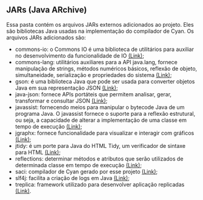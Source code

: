 ## JARs (Java ARchive)

Essa pasta contém os arquivos JARs externos adicionados ao projeto. Eles são bibliotecas Java usadas na implementação do compilador de Cyan. Os arquivos JARs adicionados são:

- commons-io: o Commons IO é uma biblioteca de utilitários para auxiliar no desenvolvimento da funcionalidade de IO [(Link)](https://commons.apache.org/proper/commons-io/);
- commons-lang: utilitários auxiliares para a API java.lang, fornece manipulação de strings, métodos numéricos básicos, reflexão de objeto, simultaneidade, serialização e propriedades do sistema [(Link)](https://commons.apache.org/proper/commons-lang/);
- gson: é uma biblioteca Java que pode ser usada para converter objetos Java em sua representação JSON [(Link)](https://github.com/google/gson);
- java-json: fornece APIs portáteis que permitem analisar, gerar, transformar e consultar JSON [(Link)](http://www.oracle.com/technetwork/pt/articles/java/api-java-para-json-2251326-ptb.html);
- javassist: fornecendo meios para manipular o bytecode Java de um programa Java. O javassist fornece o suporte para a reflexão estrutural, ou seja, a capacidade de alterar a implementação de uma classe em tempo de execução [(Link)](http://jboss-javassist.github.io/javassist/);
- jgraphx: fornece funcionalidade para visualizar e interagir com gráficos [(Link)](https://github.com/jgraph/jgraphx);
- jtidy: é um porte para Java do HTML Tidy, um verificador de sintaxe para HTML [(Link)](http://jtidy.sourceforge.net/);
- reflections: determinar métodos e atributos que serão utilizados de determinada classe em tempo de execução [(Link)](http://www.oracle.com/technetwork/articles/java/javareflection-1536171.html);
- saci: compilador de Cyan gerado por esse projeto [(Link)](http://cyan-lang.org/);
- slf4j: facilita a criação de logs em Java [(Link)](https://www.slf4j.org/);
- treplica: framework utilizado para desenvolver aplicação replicadas [(Link)](https://bitbucket.org/gdvieira/treplica/src/master/).

